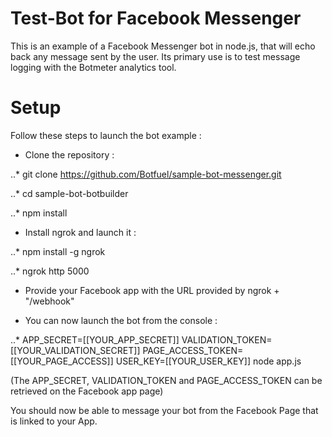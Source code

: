 # Test-Bot for Facebook Messenger

This is an example of a Facebook Messenger bot in node.js, that will echo back any message sent by the user. Its primary use is to test message logging with the Botmeter analytics tool.

# Setup

Follow these steps to launch the bot example :

* Clone the repository :

..* git clone https://github.com/Botfuel/sample-bot-messenger.git

..* cd sample-bot-botbuilder

..* npm install

* Install ngrok and launch it :

..* npm install -g ngrok

..* ngrok http 5000

* Provide your Facebook app with the URL provided by ngrok + "/webhook"

* You can now launch the bot from the console :

..* APP_SECRET=[[YOUR_APP_SECRET]] VALIDATION_TOKEN=[[YOUR_VALIDATION_SECRET]] PAGE_ACCESS_TOKEN=[[YOUR_PAGE_ACCESS]] USER_KEY=[[YOUR_USER_KEY]] node app.js

(The APP_SECRET, VALIDATION_TOKEN and PAGE_ACCESS_TOKEN can be retrieved on the Facebook app page)

You should now be able to message your bot from the Facebook Page that is linked to your App.


